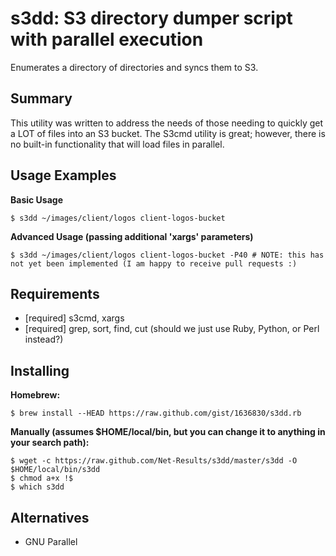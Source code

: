 s3dd: S3 directory dumper script with parallel execution
========================================================


Enumerates a directory of directories and syncs them to S3.


Summary
-------

This utility was written to address the needs of those needing to quickly get a LOT of files into an S3 bucket. The S3cmd utility is great; however, there is no built-in functionality that will load files in parallel.


Usage Examples
--------------

**Basic Usage**

    $ s3dd ~/images/client/logos client-logos-bucket

**Advanced Usage (passing additional 'xargs' parameters)**

    $ s3dd ~/images/client/logos client-logos-bucket -P40 # NOTE: this has not yet been implemented (I am happy to receive pull requests :)


Requirements
------------

*   [required] s3cmd, xargs
*   [required] grep, sort, find, cut (should we just use Ruby, Python, or Perl instead?)


Installing
----------

**Homebrew:**

    $ brew install --HEAD https://raw.github.com/gist/1636830/s3dd.rb

**Manually (assumes $HOME/local/bin, but you can change it to anything in your search path):**

    $ wget -c https://raw.github.com/Net-Results/s3dd/master/s3dd -O $HOME/local/bin/s3dd
    $ chmod a+x !$
    $ which s3dd


Alternatives
------------

- GNU Parallel

